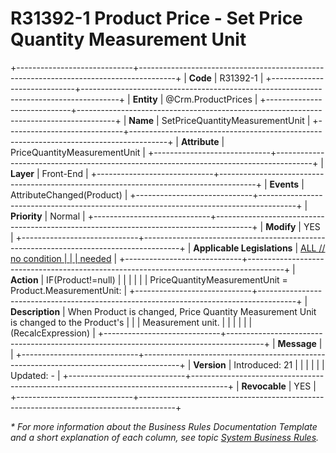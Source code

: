 ﻿---
erp.type: front-end-business-rule
erp.entity: Crm.ProductPrices
---

# R31392-1 Product Price - Set Price Quantity Measurement Unit
+-----------------------------+---------------------------------------------------------------------------------------+
| **Code**                    | R31392-1                                                                              |
+-----------------------------+---------------------------------------------------------------------------------------+
| **Entity**                  | @Crm.ProductPrices                                                                          |
+-----------------------------+---------------------------------------------------------------------------------------+
| **Name**                    | SetPriceQuantityMeasurementUnit                                                       |
+-----------------------------+---------------------------------------------------------------------------------------+
| **Attribute**               | PriceQuantityMeasurementUnit                                                          |
+-----------------------------+---------------------------------------------------------------------------------------+
| **Layer**                   | Front-End                                                                             |
+-----------------------------+---------------------------------------------------------------------------------------+
| **Events**                  | AttributeChanged(Product)                                                             |
+-----------------------------+---------------------------------------------------------------------------------------+
| **Priority**                | Normal                                                                                |
+-----------------------------+---------------------------------------------------------------------------------------+
| **Modify**                  | YES                                                                                   |
+-----------------------------+---------------------------------------------------------------------------------------+
| **Applicable Legislations** | [ALL // no condition                                                                  |
|                             | needed](https://confluence.erp.net/display/techdoc/Country+Specific+Functionality)    |
+-----------------------------+---------------------------------------------------------------------------------------+
| **Action**                  | IF(Product!=null)                                                                     |
|                             |                                                                                       |
|                             | PriceQuantityMeasurementUnit = Product.MeasurementUnit:                               |
+-----------------------------+---------------------------------------------------------------------------------------+
| **Description**             | When Product is changed, Price Quantity Measurement Unit is changed to the Product\'s |
|                             | Measurement unit.                                                                     |
|                             |                                                                                       |
|                             | (RecalcExpression)                                                                    |
+-----------------------------+---------------------------------------------------------------------------------------+
| **Message**                 |                                                                                       |
+-----------------------------+---------------------------------------------------------------------------------------+
| **Version**                 | Introduced: 21                                                                        |
|                             |                                                                                       |
|                             | Updated: -                                                                            |
+-----------------------------+---------------------------------------------------------------------------------------+
| **Revocable**               | YES                                                                                   |
+-----------------------------+---------------------------------------------------------------------------------------+

*\* For more information about the Business Rules Documentation Template and a short explanation of each column, see
topic [System Business Rules](../templates/template-description-system-business-rules.md).*

  

  
